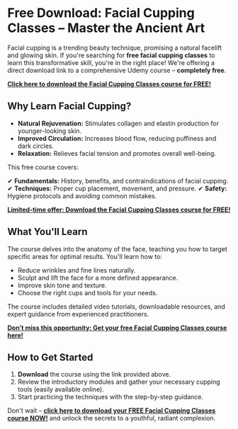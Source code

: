 # Free Download: Facial Cupping Classes – Master the Ancient Art

Facial cupping is a trending beauty technique, promising a natural facelift and glowing skin. If you're searching for **free facial cupping classes** to learn this transformative skill, you're in the right place! We're offering a direct download link to a comprehensive Udemy course – **completely free**.

[**Click here to download the Facial Cupping Classes course for FREE!**](https://udemywork.com/facial-cupping-classes)

## Why Learn Facial Cupping?

*   **Natural Rejuvenation:** Stimulates collagen and elastin production for younger-looking skin.
*   **Improved Circulation:** Increases blood flow, reducing puffiness and dark circles.
*   **Relaxation:** Relieves facial tension and promotes overall well-being.

This free course covers:

✔ **Fundamentals:** History, benefits, and contraindications of facial cupping.
✔ **Techniques:** Proper cup placement, movement, and pressure.
✔ **Safety:** Hygiene protocols and avoiding common mistakes.

[**Limited-time offer: Download the Facial Cupping Classes course for FREE!**](https://udemywork.com/facial-cupping-classes)

## What You'll Learn

The course delves into the anatomy of the face, teaching you how to target specific areas for optimal results. You'll learn how to:

*   Reduce wrinkles and fine lines naturally.
*   Sculpt and lift the face for a more defined appearance.
*   Improve skin tone and texture.
*   Choose the right cups and tools for your needs.

The course includes detailed video tutorials, downloadable resources, and expert guidance from experienced practitioners.

[**Don’t miss this opportunity: Get your free Facial Cupping Classes course here!**](https://udemywork.com/facial-cupping-classes)

## How to Get Started

1.  **Download** the course using the link provided above.
2.  Review the introductory modules and gather your necessary cupping tools (easily available online).
3.  Start practicing the techniques with the step-by-step guidance.

Don't wait – **[click here to download your FREE Facial Cupping Classes course NOW!](https://udemywork.com/facial-cupping-classes)** and unlock the secrets to a youthful, radiant complexion.
